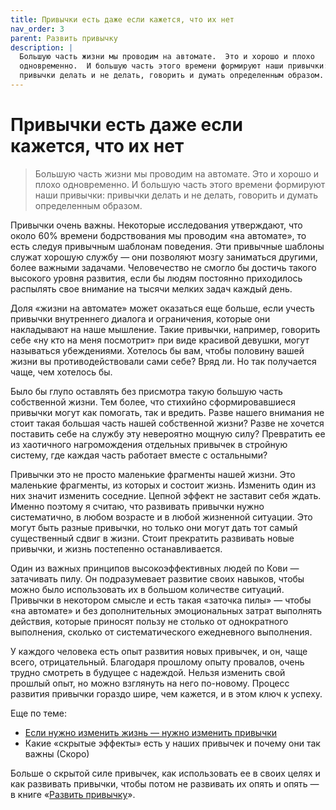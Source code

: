 ```yaml
---
title: Привычки есть даже если кажется, что их нет
nav_order: 3
parent: Развить привычку
description: |
  Большую часть жизни мы проводим на автомате.  Это и хорошо и плохо
  одновременно.  И большую часть этого времени формируют наши привычки:
  привычки делать и не делать, говорить и думать определенным образом.
---
```


# Привычки есть даже если кажется, что их нет

> Большую часть жизни мы проводим на автомате.  Это и хорошо и плохо
> одновременно.  И большую часть этого времени формируют наши
> привычки: привычки делать и не делать, говорить и думать
> определенным образом.


Привычки очень важны.  Некоторые исследования утверждают, что около
60% времени бодрствования мы проводим «на автомате», то есть следуя
привычным шаблонам поведения.  Эти привычные шаблоны служат хорошую
службу — они позволяют мозгу заниматься другими, более важными
задачами.  Человечество не смогло бы достичь такого высокого уровня
развития, если бы людям постоянно приходилось распылять свое внимание
на тысячи мелких задач каждый день.

Доля «жизни на автомате» может оказаться еще больше, если учесть
привычки внутреннего диалога и ограничения, которые они накладывают на
наше мышление.  Такие привычки, например, говорить себе «ну кто на
меня посмотрит» при виде красивой девушки, могут называться
убеждениями.  Хотелось бы вам, чтобы половину вашей жизни вы
противодействовали сами себе?  Вряд ли.  Но так получается чаще, чем
хотелось бы.

Было бы глупо оставлять без присмотра такую большую часть собственной
жизни.  Тем более, что стихийно сформировавшиеся привычки могут как
помогать, так и вредить.  Разве нашего внимания не стоит такая большая
часть нашей собственной жизни?  Разве не хочется поставить себе на
службу эту невероятно мощную силу?  Превратить ее из хаотичного
нагромождения отдельных привычек в стройную систему, где каждая часть
работает вместе с остальными?

Привычки это не просто маленькие фрагменты нашей жизни.  Это маленькие
фрагменты, из которых и состоит жизнь.  Изменить один из них значит
изменить соседние.  Цепной эффект не заставит себя ждать.  Именно
поэтому я считаю, что развивать привычки нужно систематично, в любом
возрасте и в любой жизненной ситуации.  Это могут быть разные
привычки, но только они могут дать тот самый существенный сдвиг в
жизни.  Стоит прекратить развивать новые привычки, и жизнь постепенно
останавливается.

Один из важных принципов высокоэффективных людей по Кови —
затачивать пилу.  Он подразумевает развитие своих навыков, чтобы можно
было использовать их в большом количестве ситуаций.  Привычки в
некотором смысле и есть такая «заточка пилы» — чтобы «на автомате» и
без дополнительных эмоциональных затрат выполнять действия, которые
приносят пользу не столько от однократного выполнения, сколько от
систематического ежедневного выполнения.

У каждого человека есть опыт развития новых привычек, и он, чаще
всего, отрицательный.  Благодаря прошлому опыту провалов, очень трудно
смотреть в будущее с надеждой.  Нельзя изменить свой прошлый опыт, но
можно взглянуть на него по-новому.  Процесс развития привычки гораздо
шире, чем кажется, и в этом ключ к успеху.


Еще по теме:
- [Если нужно изменить жизнь — нужно изменить привычки](https://konstantin-morenko.ru/book-clippings/habits/new-habit-new-life.html)
- Какие «скрытые эффекты» есть у наших привычек и почему они так важны (Скоро)


Больше о скрытой силе привычек, как использовать ее в своих целях и
как развивать привычки, чтобы потом не развивать их опять и опять —
в книге «[Развить привычку](https://www.litres.ru/konstantin-morenko/razvit-privychku/)».
